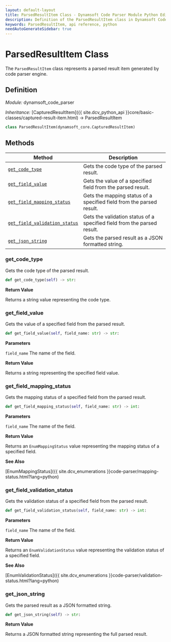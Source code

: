 ```yaml
---
layout: default-layout
title: ParsedResultItem Class - Dynamsoft Code Parser Module Python Edition API Reference
description: Definition of the ParsedResultItem class in Dynamsoft Code Parser Module Python Edition.
keywords: ParsedResultItem, api reference, python
needAutoGenerateSidebar: true
---
```


# ParsedResultItem Class

The `ParsedResultItem` class represents a parsed result item generated by code parser engine.

## Definition

*Module:* dynamsoft_code_parser

*Inheritance:* [CapturedResultItem]({{ site.dcv_python_api }}core/basic-classes/captured-result-item.html) -> ParsedResultItem

```python
class ParsedResultItem(dynamsoft_core.CapturedResultItem)
```

## Methods

| Method               | Description |
|----------------------|-------------|
| [`get_code_type`](#get_code_type) | Gets the code type of the parsed result. |
| [`get_field_value`](#get_field_value) | Gets the value of a specified field from the parsed result. |
| [`get_field_mapping_status`](#get_field_mapping_status) | Gets the mapping status of a specified field from the parsed result. |
| [`get_field_validation_status`](#get_field_validation_status) | Gets the validation status of a specified field from the parsed result. |
| [`get_json_string`](#get_json_string) | Gets the parsed result as a JSON formatted string. |
  
### get_code_type

Gets the code type of the parsed result.

```python
def get_code_type(self) -> str:
```

**Return Value**

Returns a string value representing the code type.

### get_field_value

Gets the value of a specified field from the parsed result.

```python
def get_field_value(self, field_name: str) -> str:
```

**Parameters**

`field_name` The name of the field.

**Return Value**

Returns a string representing the specified field value.

### get_field_mapping_status

Gets the mapping status of a specified field from the parsed result.

```python
def get_field_mapping_status(self, field_name: str) -> int:
```

**Parameters**

`field_name` The name of the field.


**Return Value**

Returns an `EnumMappingStatus` value representing the mapping status of a specified field.

**See Also**

[EnumMappingStatus]({{ site.dcv_enumerations }}code-parser/mapping-status.html?lang=python)

### get_field_validation_status

Gets the validation status of a specified field from the parsed result.

```python
def get_field_validation_status(self, field_name: str) -> int:
```

**Parameters**

`field_name` The name of the field.

**Return Value**

Returns an `EnumValidationStatus` value representing the validation status of a specified field.

**See Also**

[EnumValidationStatus]({{ site.dcv_enumerations }}code-parser/validation-status.html?lang=python)

### get_json_string

Gets the parsed result as a JSON formatted string.

```python
def get_json_string(self) -> str:
```

**Return Value**

Returns a JSON formatted string representing the full parsed result.

